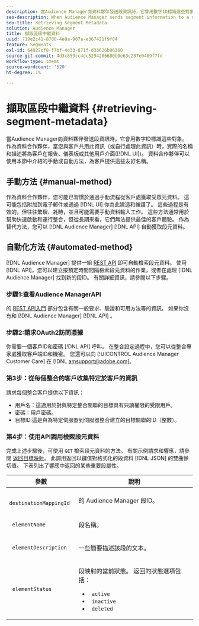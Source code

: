 ```yaml
---
description: 當Audience Manager向資料夥伴發送段資訊時，它會用數字ID標識這些對象。 作為資料合作夥伴，當您與客戶共用此資訊（或自行處理此資訊）時，實際的名稱和描述將為客戶在報告、儀表板或其他用戶介面(UI)中提供更好的體驗。 資料合作夥伴可以使用本節中介紹的手動或自動方法，為客戶提供這些友好名稱。
seo-description: When Audience Manager sends segment information to a data partner, it identifies these objects with numeric IDs. As a data partner, when you share this information with your customers (or work with it yourself), an actual name and description provide a better experience for customers in reports, dashboards, or other user interfaces (UI). Data partners can make these friendly names available to their customers with either the manual or automated methods described in this section.
seo-title: Retrieving Segment Metadata
solution: Audience Manager
title: 擷取區段中繼資料
uuid: 719e2c41-8788-4e8a-967a-e367421f9f84
feature: Segments
exl-id: 64922cf8-f7bf-4e33-871f-d33626b06360
source-git-commit: 4d3c859cc4dc5294286680b0e63c287e0409f7fd
workflow-type: tm+mt
source-wordcount: '520'
ht-degree: 1%

---
```


# 擷取區段中繼資料 {#retrieving-segment-metadata}

當Audience Manager向資料夥伴發送段資訊時，它會用數字ID標識這些對象。 作為資料合作夥伴，當您與客戶共用此資訊（或自行處理此資訊）時，實際的名稱和描述將為客戶在報告、儀表板或其他用戶介面([!DNL UI])。 資料合作夥伴可以使用本節中介紹的手動或自動方法，為客戶提供這些友好名稱。

## 手動方法 {#manual-method}

作為資料合作夥伴，您可能已習慣於通過手動流程從客戶處獲取受眾元資料。 這可能包括附加到電子郵件或通過 [!DNL UI] 你為此建造和維護了。 這些過程是有效的，但往往繁瑣、耗時，並且可能需要手動資料輸入工作。 這些方法通常用於幫助快速啟動和運行整合，但從長期來看，它們無法提供最佳的客戶體驗。 作為替代方法，您可以 [!DNL Audience Manager] [!DNL API] 自動獲取段元資料。

## 自動化方法 {#automated-method}

[!DNL Audience Manager] 提供一組 [REST API](../../api/rest-api-main/rest-api-main.md) 即可自動檢索段元資料。 使用 [!DNL API]，您可以建立按預定時間間隔檢索段元資料的作業，或者在處理 [!DNL Audience Manager] 找到新的段ID。 有關詳細資訊，請參閱以下步驟。

### 步驟1:查看Audience ManagerAPI

的 [REST API入門](../../api/rest-api-main/aam-api-getting-started.md) 部分包含有關一般要求、驗證和可用方法等的資訊。 如果你沒有和 [!DNL Audience Manager] [!DNL API] 。

### 步驟2:請求OAuth2訪問憑據

你需要一個客戶ID和密碼 [!DNL API] 呼叫。 在整合設定過程中，您可以從整合專家處獲取客戶端ID和機密。 您還可以向 [!UICONTROL Audience Manager Customer Care] 在 [!DNL amsupport@adobe.com]。

### 第3步：從每個整合的客戶收集特定於客戶的資訊

請求每個整合客戶提供以下資訊：

* 用戶名：這適用於對與特定整合關聯的目標具有只讀權限的受限用戶。
* 密碼：用戶密碼。
* 目標ID:這是與為特定伺服器到伺服器整合建立的目標關聯的ID（整數）。

### 第4步：使用API調用檢索段元資料

完成上述步驟後，可使用 `GET` 檢索段元資料的方法。 有關示例請求和響應，請參閱 [返回目標映射](../../api/rest-api-main/aam-api-destinations/aam-api-retrieve-destinations.md#return-dest-mappings)。 此調用返回以鍵值對格式化的段資料 [!DNL JSON] 的雙曲餘切值。 下表列出了響應中返回的某些重要段屬性。

<table id="table_446384AE9A36408A9C570CB7DB72C3D6"> 
 <thead> 
  <tr> 
   <th colname="col1" class="entry"> 參數 </th> 
   <th colname="col2" class="entry"> 說明 </th> 
  </tr> 
 </thead>
 <tbody> 
  <tr> 
   <td colname="col1"> <p> <code> destinationMappingId</code> </p> </td> 
   <td colname="col2"> <p>的 <span class="keyword"> Audience Manager</span> 段ID。 </p> </td> 
  </tr> 
  <tr> 
   <td colname="col1"> <p> <code> elementName</code> </p> </td> 
   <td colname="col2"> <p>段名稱。 </p> </td> 
  </tr> 
  <tr> 
   <td colname="col1"> <p> <code> elementDescription</code> </p> </td> 
   <td colname="col2"> <p>一些簡要描述該段的文本。 </p> </td> 
  </tr> 
  <tr> 
   <td colname="col1"> <p> <code> elementStatus</code> </p> </td> 
   <td colname="col2"> <p>段映射的當前狀態。 返回的狀態選項包括： </p> 
    <ul id="ul_BA3A1F5A773D4ECD9A1A3A1118BDDA8A"> 
     <li id="li_A12B858BD0AD4F35BCD50A4D113D86FF"> <code> active</code> </li> 
     <li id="li_98C04A861C2D4364B5FBD24498E8E9C5"> <code> inactive</code> </li> 
     <li id="li_1913A10948894FF3B507C0A3FE775CC1"> <code> deleted</code> </li> 
    </ul> </td> 
  </tr> 
 </tbody> 
</table>
